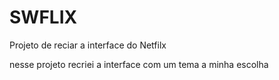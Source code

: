 # SWFLIX
Projeto de reciar a interface do Netfilx

nesse projeto recriei a interface com um tema a minha escolha
